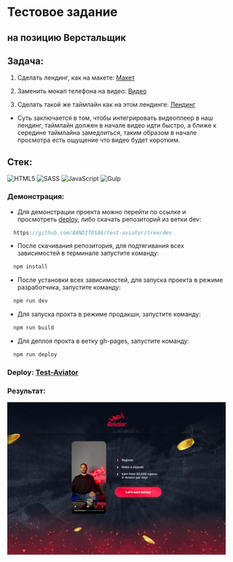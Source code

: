 # Тестовое задание
## на позицию Верстальщик

## Задача:
1. Сделать лендинг, как на макете: [Макет](https://www.figma.com/file/ICfsc4kLP2zgGRqVR60V7L/Aviator-promo?type=design&node-id=1%3A51&mode=design&t=OjJ4HvEvm9TYPqOl-1 "Макет")

2. Заменить мокап телефона на видео: [Видео](https://drive.google.com/file/d/12UrVcF23TmIoPyXiuLbO3jmOy8QiGD-k/view?usp=share_link "Видео")

3. Сделать такой же таймлайн как на этом лендинге: [Лендинг](https://inovamoda.site/av4/ "Лендинг") 
* Суть заключается в том, чтобы интегрировать видеоплеер в наш лендинг, таймлайн должен в начале видео идти быстро, а ближе к середине таймлайна замедлиться, таким образом в начале просмотра есть ощущение что видео будет коротким.

## Стек: 
![HTML5](https://img.shields.io/badge/html5-%23E34F26.svg?style=for-the-badge&logo=html5&logoColor=white) ![SASS](https://img.shields.io/badge/SASS-hotpink.svg?style=for-the-badge&logo=SASS&logoColor=white) ![JavaScript](https://img.shields.io/badge/javascript-%23323330.svg?style=for-the-badge&logo=javascript&logoColor=%23F7DF1E) ![Gulp](https://img.shields.io/badge/GULP-%23CF4647.svg?style=for-the-badge&logo=gulp&logoColor=white)

### Демонстрация:

* Для демонстрации проекта можно перейти по ссылке и просмотреть [deploy](https://banditos86.github.io/test-aviator/ "Test-Aviator"), либо скачать репозиторий из ветки dev:
```javascript
  https://github.com/BANDITOS86/test-aviator/tree/dev
```
* После скачивания репозитория, для подтягивания всех зависимостей в терминале запустите команду:
```javascript
  npm install
```
* После установки всех зависимостей, для запуска проекта в режиме разработчика, запустите команду:
```javascript
  npm run dev
```
* Для запуска прокта в режиме продакшн, запустите команду:
```javascript
  npm run build
```
* Для деплоя прокта в ветку gh-pages, запустите команду:
```javascript
  npm run deploy
```

### Deploy: [Test-Aviator](https://banditos86.github.io/test-aviator/ "Test-Aviator")

### Результат:
[![Test-Aviator](https://github.com/BANDITOS86/my-img/blob/main/aviator.png?raw=true)](https://sashadev86.github.io/test-aviator/)

